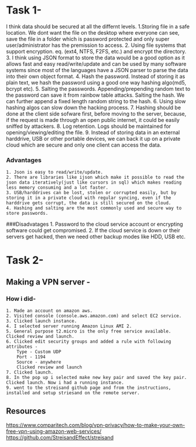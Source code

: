 # Task 1-
I think data should be secured at all the differnt levels.
	1.Storing file in a safe location. We dont want the file on the desktop where everyone can see, save the file in a folder which is password protected and only super user/administrator has the premission to access.
	2. Using file systems that support encryption. eq. (ext4, NTFS, F2FS, etc.) and encrypt the directory.
	3. I think using JSON format to store the data would be a good option as it allows fast and easy read/write/update
 	   and can be used by many software systems since most of the languages have a JSON parser to parse the data into their own object format.
 	4. Hash the password. Instead of storing it as plain text, we hash the password using a good one way hashing algo(md5, bcrypt etc).
 	5. Salting the passwords. Appending/prepending random text to the password can save it from rainbow table attacks.
 		Salting the hash. We can further append a fixed length random string to the hash.
	6. Using slow hashing algos can slow down the hacking process.
	7. Hashing should be done at the client side sofware first, before moving to the server, because, if the request 	is made through an open public internet, it could be easily sniffed by attackers.
	8. Log retention. Logs should be maintained for opening/viewing/editing the file.
	9. Instead of storing data in an external harddrive, USB or other portable devices, we can back it up on a 
	private cloud which are secure and only one client can access the data.

### Advantages
	1. Json is easy to read/write/update.
	2. There are libraries like ijson which make it possible to read the json data iteratively(just like cursors in sql) which makes reading less memory consuming and a lot faster.
	3. USB/harddrives can be lost, stolen or corrupted easily, but by storing it in a private cloud with regular syncing, even if the harddrive gets corrupt, the data is still secured on the cloud.
	4. Hashing and salting are the most commonly used and secure way to store passwords.

###Disadvatages
		1. Password to the cloud service account or encrypting software could get compromised.
		2. If the cloud service is down or their servers get hacked, then we need other backup modes like HDD, USB etc.
 
# Task 2-
## Making a VPN server - 
### How i did-
	1. Made an account on amazon aws.
	2. Visited console (console.aws.amazon.com) and select EC2 service.
	3. Clicked launch instance.
	4. I selected server running Amazon Linux AMI 2.
	5. General purpose t2.micro is the only free service available. Clicked review and launch.
	6. Clicked edit security groups and added a rule with following attributes - 
		Type - Custom UDP
		Port - 1194
		Source - anywhere
		Clicked review and launch
	7. Clicked launch.
	8. In the pop up i selected make new key pair and saved the key pair. Clicked launch. Now i had a running instance.
	9. went to the streisand github page and from the instructions, installed and setup striesand on the remote server.

## Resources
https://www.comparitech.com/blog/vpn-privacy/how-to-make-your-own-free-vpn-using-amazon-web-services/
https://github.com/StreisandEffect/streisand